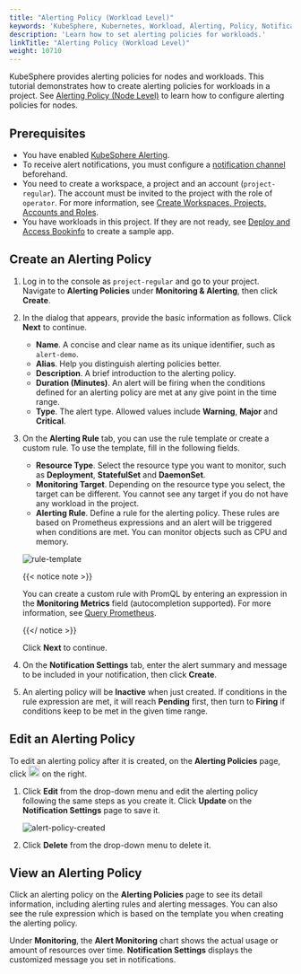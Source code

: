 ```yaml
---
title: "Alerting Policy (Workload Level)"
keywords: 'KubeSphere, Kubernetes, Workload, Alerting, Policy, Notification'
description: 'Learn how to set alerting policies for workloads.'
linkTitle: "Alerting Policy (Workload Level)"
weight: 10710
---
```


KubeSphere provides alerting policies for nodes and workloads. This tutorial demonstrates how to create alerting policies for workloads in a project. See [Alerting Policy (Node Level)](../../../cluster-administration/cluster-wide-alerting-and-notification/alerting-policy/) to learn how to configure alerting policies for nodes.

## Prerequisites

- You have enabled [KubeSphere Alerting](../../../pluggable-components/alerting/).
- To receive alert notifications, you must configure a [notification channel](../../../cluster-administration/platform-settings/notification-management/configure-email/) beforehand.
- You need to create a workspace, a project and an account (`project-regular`). The account must be invited to the project with the role of `operator`. For more information, see [Create Workspaces, Projects, Accounts and Roles](../../../quick-start/create-workspace-and-project/).
- You have workloads in this project. If they are not ready, see [Deploy and Access Bookinfo](../../../quick-start/deploy-bookinfo-to-k8s/) to create a sample app.

## Create an Alerting Policy

1. Log in to the console as `project-regular` and go to your project. Navigate to **Alerting Policies** under **Monitoring & Alerting**, then click **Create**.

2. In the dialog that appears, provide the basic information as follows. Click **Next** to continue.

   - **Name**. A concise and clear name as its unique identifier, such as `alert-demo`.
   - **Alias**. Help you distinguish alerting policies better.
   - **Description**. A brief introduction to the alerting policy.
   - **Duration (Minutes)**. An alert will be firing when the conditions defined for an alerting policy are met at any give point in the time range.
   - **Type**. The alert type. Allowed values include **Warning**, **Major** and **Critical**.

3. On the **Alerting Rule** tab, you can use the rule template or create a custom rule. To use the template, fill in the following fields.

   - **Resource Type**. Select the resource type you want to monitor, such as **Deployment**, **StatefulSet** and **DaemonSet**.
   - **Monitoring Target**. Depending on the resource type you select, the target can be different. You cannot see any target if you do not have any workload in the project.
   - **Alerting Rule**. Define a rule for the alerting policy. These rules are based on Prometheus expressions and an alert will be triggered when conditions are met. You can monitor objects such as CPU and memory.

   ![rule-template](/images/docs/project-user-guide/alerting/rule-template.png)

   {{< notice note >}}

   You can create a custom rule with PromQL by entering an expression in the **Monitoring Metrics** field (autocompletion supported). For more information, see [Query Prometheus](https://prometheus.io/docs/prometheus/latest/querying/basics/). 

   {{</ notice >}} 

   Click **Next** to continue.

4. On the **Notification Settings** tab, enter the alert summary and message to be included in your notification, then click **Create**.

5. An alerting policy will be **Inactive** when just created. If conditions in the rule expression are met, it will reach **Pending** first, then turn to **Firing** if conditions keep to be met in the given time range.

## Edit an Alerting Policy

To edit an alerting policy after it is created, on the **Alerting Policies** page, click <img src="/images/docs/project-user-guide/alerting/edit-alerting-policy.png" height="20px"> on the right.

1. Click **Edit** from the drop-down menu and edit the alerting policy following the same steps as you create it. Click **Update** on the **Notification Settings** page to save it.

   ![alert-policy-created](/images/docs/project-user-guide/alerting/alert-policy-created.png)

2. Click **Delete** from the drop-down menu to delete it.

## View an Alerting Policy

Click an alerting policy on the **Alerting Policies** page to see its detail information, including alerting rules and alerting messages. You can also see the rule expression which is based on the template you when creating the alerting policy.

Under **Monitoring**, the **Alert Monitoring** chart shows the actual usage or amount of resources over time. **Notification Settings** displays the customized message you set in notifications. 